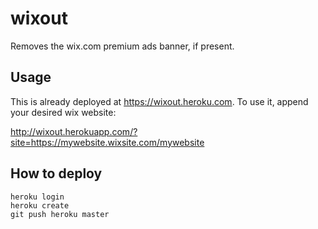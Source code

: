 # wixout

Removes the wix.com premium ads banner, if present.

## Usage

This is already deployed at https://wixout.heroku.com.
To use it, append your desired wix website:

http://wixout.herokuapp.com/?site=https://mywebsite.wixsite.com/mywebsite

## How to deploy

```
heroku login
heroku create
git push heroku master
```
